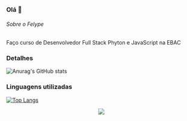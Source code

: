 ### Olá 👋


###### Sobre o Felype
Faço curso de Desenvolvedor Full Stack Phyton e JavaScript na EBAC

### Detalhes

![Anurag's GitHub stats](https://github-readme-stats.vercel.app/api?username=felypesena&show_icons=true&theme=dark)

### Linguagens utilizadas

[![Top Langs](httpsgithub-readme-stats.vercel.appapitop-langsusername=felypesena&layout=compact)](httpsgithub.comanuraghazragithub-readme-stats)

<div align="center">
  <a href="https://www.instagram.com/felipesena19?igsh=MXh3M213Mjl1c2w3ZA==" target="_blank"><img src="https://img.shields.io/badge/-Instagram-%23E4405F?style=for-the-badge&logo=instagram&logoColor=white" target="_blank"></a>
</div>
